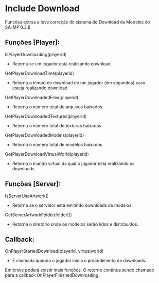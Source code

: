 # Include Download #
Funções extras e leve correção do sistema de Download de Modelos do SA-MP 0.3.8

## Funções [Player]: ##
IsPlayerDownloading(playerid)
- Retorna se um jogador está realizando download.

GetPlayerDownloadTime(playerid)
- Retorna o tempo de download de um jogador (em segundos) caso esteja realizando download.

GetPlayerDownloadedFiles(playerid)
- Retorna o número total de arquivos baixados.

GetPlayerDownloadedTextures(playerid)
- Retorna o número total de texturas baixadas.

GetPlayerDownloadedModels(playerid)
- Retorna o número total de modelos baixados.

GetPlayerDownloadVirtualWorld(playerid)
- Retorna o mundo virtual da qual o jogador está realizando os downloads.

## Funções [Server]: ##
IsServerUseArtwork()
- Retorna se o servidor está emitindo downloads de modelos.

GetServerArtworkFolder(folder[])
- Retorna o diretório onde os modelos serão lidos e distribuídos.

## Callback: ##
OnPlayerStartedDownload(playerid, virtualworld)
- É chamada quando o jogador inicia o procedimento de downloads.


Em breve poderá existir mais funções. O retorno continua sendo chamado para a callback OnPlayerFinishedDownloading.
